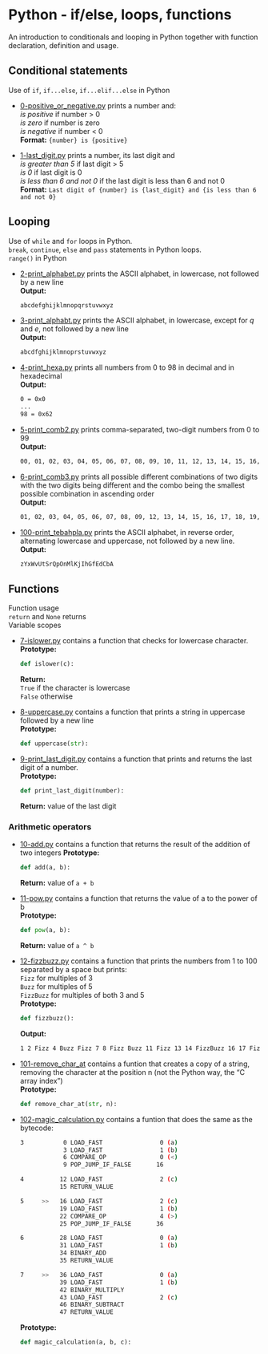 # Python - if/else, loops, functions

An introduction to conditionals and looping in Python together with function declaration, definition and usage.

## Conditional statements

Use of `if`, `if...else`, `if...elif...else` in Python

* [0-positive_or_negative.py](./0-positive_or_negative.py) prints a number and:  
  *is positive* if number > 0  
  *is zero* if number is zero  
  *is negative* if number < 0  
  **Format:** `{number} is {positive}`

* [1-last_digit.py](./1-last_digit.py) prints a number, its last digit and  
  *is greater than 5* if last digit > 5  
  *is 0* if last digit is 0  
  *is less than 6 and not 0* if the last digit is less than 6 and not 0  
  **Format:** `Last digit of {number} is {last_digit} and {is less than 6 and not 0}`

## Looping

Use of `while` and `for` loops in Python.  
`break`, `continue`, `else` and `pass` statements in Python loops.  
`range()` in Python

* [2-print_alphabet.py](./2-print_alphabet.py) prints the ASCII alphabet, in lowercase, not followed by a new line  
**Output:**

  ```bash
  abcdefghijklmnopqrstuvwxyz
  ```

* [3-print_alphabt.py](./3-print_alphabt.py) prints the ASCII alphabet, in lowercase, except for *q* and *e*, not followed by a new line  
**Output:**

  ```bash
  abcdfghijklmnoprstuvwxyz
  ```

* [4-print_hexa.py](./4-print_hexa.py) prints all numbers from 0 to 98 in decimal and in hexadecimal  
**Output:**  

  ```bash
  0 = 0x0  
  ...  
  98 = 0x62  
  ```

* [5-print_comb2.py](./5-print_comb2.py) prints comma-separated, two-digit numbers from 0 to 99  
**Output:**

  ```bash
  00, 01, 02, 03, 04, 05, 06, 07, 08, 09, 10, 11, 12, 13, 14, 15, 16, 17, 18, 19, 20, 21, 22, 23, 24, 25, 26, 27, 28, 29, 30, 31, 32, 33, 34, 35, 36, 37, 38, 39, 40, 41, 42, 43, 44, 45, 46, 47, 48, 49, 50, 51, 52, 53, 54, 55, 56, 57, 58, 59, 60, 61, 62, 63, 64, 65, 66, 67, 68, 69, 70, 71, 72, 73, 74, 75, 76, 77, 78, 79, 80, 81, 82, 83, 84, 85, 86, 87, 88, 89, 90, 91, 92, 93, 94, 95, 96, 97, 98, 99
  ```

* [6-print_comb3.py](./6-print_comb3.py) prints all possible different combinations of two digits with the two digits being different and the combo being the smallest possible combination in ascending order  
**Output:**

  ```bash
  01, 02, 03, 04, 05, 06, 07, 08, 09, 12, 13, 14, 15, 16, 17, 18, 19, 23, 24, 25, 26, 27, 28, 29, 34, 35, 36, 37, 38, 39, 45, 46, 47, 48, 49, 56, 57, 58, 59, 67, 68, 69, 78, 79, 89
  ```

* [100-print_tebahpla.py](./100-print_tebahpla.py) prints the ASCII alphabet, in reverse order, alternating lowercase and uppercase, not followed by a new line.  
 **Output:**

  ```bash
  zYxWvUtSrQpOnMlKjIhGfEdCbA
  ```

## Functions

Function usage  
`return` and `None` returns  
Variable scopes  

* [7-islower.py](./7-islower.py) contains a function that checks for lowercase character.  
**Prototype:**

  ```python
  def islower(c):
  ```

  **Return:**  
  `True` if the character is lowercase  
  `False` otherwise

* [8-uppercase.py](./8-uppercase.py) contains a function that prints a string in uppercase followed by a new line  
**Prototype:**

  ```python
  def uppercase(str):
  ```

* [9-print_last_digit.py](./9-print_last_digit.py) contains a function that prints and returns the last digit of a number.  
**Prototype:**

  ```python
  def print_last_digit(number):
  ```

  **Return:** value of the last digit

### Arithmetic operators

* [10-add.py](./10-add.py) contains a function that returns the result of the addition of two integers
**Prototype:**

  ```python
  def add(a, b):
  ```

  **Return:** value of `a + b`

* [11-pow.py](./11-pow.py) contains a function that returns the value of a to the power of b  
**Prototype:**

  ```python
  def pow(a, b):
  ```

  **Return:** value of `a ^ b`

* [12-fizzbuzz.py](./12-fizzbuzz.py) contains a function that prints the numbers from 1 to 100 separated by a space but prints:  
 `Fizz` for multiples of 3  
 `Buzz` for multiples of 5  
 `FizzBuzz` for multiples of both 3 and 5  
 **Prototype:**

  ```python
  def fizzbuzz():
  ```

  **Output:**

  ```bash
  1 2 Fizz 4 Buzz Fizz 7 8 Fizz Buzz 11 Fizz 13 14 FizzBuzz 16 17 Fizz 19 Buzz Fizz 22 23 Fizz Buzz 26 Fizz 28 29 FizzBuzz 31 32 Fizz 34 Buzz Fizz 37 38 Fizz Buzz 41 Fizz 43 44 FizzBuzz 46 47 Fizz 49 Buzz Fizz 52 53 Fizz Buzz 56 Fizz 58 59 FizzBuzz 61 62 Fizz 64 Buzz Fizz 67 68 Fizz Buzz 71 Fizz 73 74 FizzBuzz 76 77 Fizz 79 Buzz Fizz 82 83 Fizz Buzz 86 Fizz 88 89 FizzBuzz 91 92 Fizz 94 Buzz Fizz 97 98 Fizz Buzz
  ```

* [101-remove_char_at](./101-remove_char_at.py) contains a funtion that creates a copy of a string, removing the character at the position n (not the Python way, the “C array index”)  
**Prototype:**

  ```python
  def remove_char_at(str, n):
  ```

* [102-magic_calculation.py](./102-magic_calculation.py) contains a funtion that does the same as the bytecode:  

  ```bash
  3           0 LOAD_FAST                0 (a)
              3 LOAD_FAST                1 (b)
              6 COMPARE_OP               0 (<)
              9 POP_JUMP_IF_FALSE       16

  4          12 LOAD_FAST                2 (c)
             15 RETURN_VALUE

  5     >>   16 LOAD_FAST                2 (c)
             19 LOAD_FAST                1 (b)
             22 COMPARE_OP               4 (>)
             25 POP_JUMP_IF_FALSE       36

  6          28 LOAD_FAST                0 (a)
             31 LOAD_FAST                1 (b)
             34 BINARY_ADD
             35 RETURN_VALUE

  7     >>   36 LOAD_FAST                0 (a)
             39 LOAD_FAST                1 (b)
             42 BINARY_MULTIPLY
             43 LOAD_FAST                2 (c)
             46 BINARY_SUBTRACT
             47 RETURN_VALUE
  ```

  **Prototype:**

  ```python
  def magic_calculation(a, b, c):
  ```
